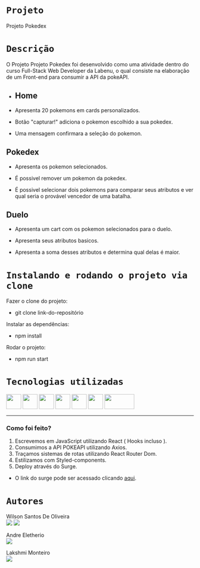 # `Projeto`
Projeto Pokedex


# `Descrição`
O Projeto Projeto Pokedex foi desenvolvido como uma atividade dentro do curso Full-Stack Web Developer da Labenu, o qual consiste na elaboração de um Front-end para consumir a API da pokeAPI.

- ## Home

- Apresenta 20 pokemons em cards personalizados.

- Botão "capturar!" adiciona o pokemon escolhido a sua pokedex. 

- Uma mensagem confirmara a seleção do pokemon.


## Pokedex

- Apresenta os pokemon selecionados.

- É possivel remover um pokemon da pokedex.

- É possivel selecionar dois pokemons para  comparar seus atributos e ver qual seria o provável vencedor de uma batalha.


## Duelo

- Apresenta um cart com os pokemon selecionados para o duelo.

- Apresenta seus atributos basicos.

- Apresenta a soma desses atributos e determina qual delas é maior.



# `Instalando e rodando o projeto via clone`
Fazer o clone do projeto:
- git clone link-do-repositório

Instalar as dependências:
- npm install

Rodar o projeto:
- npm run start


# `Tecnologias utilizadas`
<div>
<img src='https://cdn-icons-png.flaticon.com/512/5968/5968292.png' height='40'> 
<img src='https://upload.wikimedia.org/wikipedia/commons/thumb/a/a7/React-icon.svg/2300px-React-icon.svg.png' height='40'> <img src='https://cdn-icons-png.flaticon.com/512/1051/1051277.png' height='40'> 
<img src='https://cdn-icons-png.flaticon.com/512/732/732190.png' height='40'> 
<img src='https://avatars.githubusercontent.com/u/20658825?s=200&v=4' height='40'> 
<img src='https://res.cloudinary.com/practicaldev/image/fetch/s--bvQtwOo5--/c_imagga_scale,f_auto,fl_progressive,h_500,q_auto,w_1000/https://reacttraining.com/images/blog/reach-react-router-future.png' height='40' width='40'> 
<img src='https://upload.wikimedia.org/wikipedia/commons/thumb/d/d1/Axios_%28computer_library%29_logo.svg/1280px-Axios_%28computer_library%29_logo.svg.png' height='40' width='80'>

___



### Como foi feito?

1. Escrevemos em JavaScript utilizando React ( Hooks incluso ).
2. Consumimos a API POKEAPI utilizando Axios.
3. Traçamos sistemas de rotas utilizando React Router Dom.
4. Estilizamos com Styled-components.
5. Deploy através do Surge.

- O link do surge pode ser acessado clicando [aqui](https://bawdy-earthquake.surge.sh/pokedex).



</div>



# `Autores`

Wilson Santos De Oliveira </br>
<a href="https://www.linkedin.com/in/wilson-santos-de-oliveira-5b1919116/"><img src="https://img.shields.io/badge/LinkedIn-0077B5?style=for-the-badge&logo=linkedin&logoColor=white"></a> <a href="https://github.com/wilsonsantos1992"><img src="https://img.shields.io/badge/GitHub-100000?style=for-the-badge&logo=github&logoColor=white"></a>

Andre Eletherio </br>
<a href="https://github.com/AndreEletherio"><img src="https://img.shields.io/badge/GitHub-100000?style=for-the-badge&logo=github&logoColor=white"></a>

Lakshmi Monteiro </br>
<a href="https://github.com/Lakshmi-Monteiro-Bittencourt"><img src="https://img.shields.io/badge/GitHub-100000?style=for-the-badge&logo=github&logoColor=white"></a>
